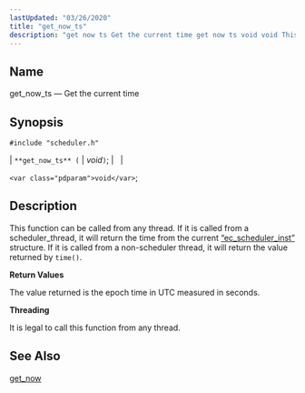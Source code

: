 ```yaml
---
lastUpdated: "03/26/2020"
title: "get_now_ts"
description: "get now ts Get the current time get now ts void void This function can be called from any thread If it is called from a scheduler thread it will return the time from the current Section 68 41 ec scheduler inst structure If it is called from a non..."
---
```


<a name="apis.get_now_ts"></a> 
## Name

get_now_ts — Get the current time

## Synopsis

`#include "scheduler.h"`

| `**get_now_ts** (` | <var class="pdparam">void</var>`)`; |   |

`<var class="pdparam">void</var>`;<a name="idp63994160"></a> 
## Description

This function can be called from any thread. If it is called from a scheduler_thread, it will return the time from the current [“ec_scheduler_inst”](/momentum/3/3-api/structs-ec-scheduler-inst) structure. If it is called from a non-scheduler thread, it will return the value returned by `time()`.

**<a name="idp63996592"></a> Return Values**

The value returned is the epoch time in UTC measured in seconds.

**<a name="idp63997552"></a> Threading**

It is legal to call this function from any thread.

<a name="idp63998656"></a> 
## See Also

[get_now](/momentum/3/3-api/apis-get-now)